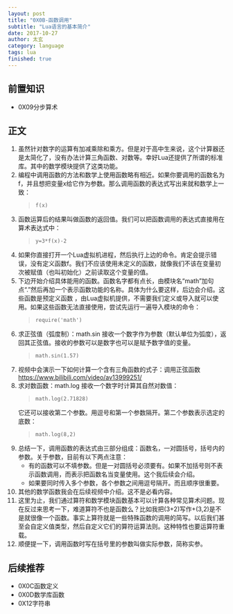 ```yaml
---
layout: post
title: "0X0B-函数调用"
subtitle: "Lua语言的基本简介"
date: 2017-10-27
author: 太玄
category: language
tags: lua
finished: true
---
```


## 前置知识
* 0X09分步算术

## 正文
1. 虽然针对数字的运算有加减乘除和乘方。但是对于高中生来说，这个计算器还是太简化了，没有办法计算三角函数、对数等。幸好Lua还提供了所谓的标准库。其中的数学模块提供了这类功能。
2. 编程中调用函数的方法和数学上使用函数略有相近。如果你要调用的函数名为f，并且想把变量x给它作为参数。那么调用函数的表达式写出来就和数学上一致：
    >```
    >f(x)
    >```
3. 函数运算后的结果叫做函数的返回值。我们可以把函数调用的表达式直接用在算术表达式中：
    >```
    >y=3*f(x)-2
    >```
4. 如果你直接打开一个Lua虚拟机进程，然后执行上边的命令。肯定会提示错误，没有定义函数f。我们不应该使用未定义的函数，就像我们不该在变量初次被赋值（也叫初始化）之前读取这个变量的值。
5. 下边开始介绍具体能用的函数。函数名字都有点长，由模块名“math”加句点“.”然后再加一个表示函数功能的名称。具体为什么要这样，后边会介绍。这些函数是预定义函数 ，由Lua虚拟机提供，不需要我们定义或导入就可以使用。如果这些函数无法直接使用，尝试先运行一遍导入模块的命令：
    >```
    >require('math')
    >```
6. 求正弦值（弧度制）：math.sin 接收一个数字作为参数（默认单位为弧度），返回其正弦值。接收的参数可以是数字也可以是赋予数字值的变量。
    >```
    >math.sin(1.57)
    >```
7. 视频中会演示一下如何计算一个含有三角函数的式子：调用正弦函数 <https://www.bilibili.com/video/av13999251/>
8. 求对数函数：math.log 接收一个数字时计算其自然对数值：
    >```
    >math.log(2.71828)
    >```
    它还可以接收第二个参数。用逗号和第一个参数隔开。第二个参数表示选定的底数：
    >```
    >math.log(8,2)
    >```
9. 总结一下，调用函数的表达式由三部分组成：函数名，一对圆括号，括号内的参数。关于参数，目前有以下两点注意：
    * 有的函数可以不填参数。但是一对圆括号必须要有。如果不加括号则不表示函数调用，而表示把函数名当变量使用。这个我后续会介绍。
    * 如果要同时传入多个参数，各个参数之间用逗号隔开。而且顺序很重要。
10. 其他的数学函数我会在后续视频中介绍。这不是必看内容。
11. 这里为止，我们通过算符和数学模块函数基本可以计算各种常见算术问题。现在反过来思考一下，难道算符不也是函数么？比如我把(3+2)写作+(3,2)是不是就很像一个函数。事实上算符就是一些特殊函数的调用的简写。以后我们甚至会自定义值类型，然后自定义它们的算符运算法则。这种特性也要运算符重载。
12. 顺便提一下，调用函数时写在括号里的参数叫做实际参数，简称实参。

## 后续推荐
* 0X0C函数定义
* 0X0D数学库函数
* 0X12字符串

